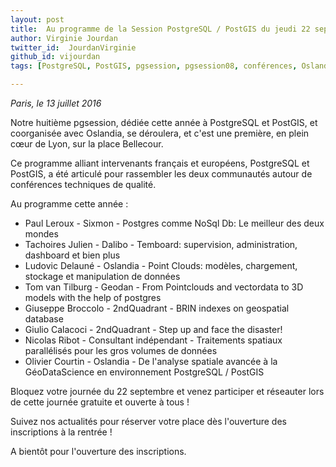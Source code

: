 ```yaml
---
layout: post
title:  Au programme de la Session PostgreSQL / PostGIS du jeudi 22 septembre ...
author: Virginie Jourdan
twitter_id:  JourdanVirginie   
github_id: vijourdan
tags: [PostgreSQL, PostGIS, pgsession, pgsession08, conférences, Oslandia, programme, Lyon]

---
```

*Paris, le 13 juillet 2016*

Notre huitième pgsession, dédiée cette année à PostgreSQL et PostGIS, et coorganisée avec Oslandia, se déroulera, et c'est une première, en plein cœur de Lyon, sur la place Bellecour.

Ce programme alliant intervenants français et européens, PostgreSQL et PostGIS, a été articulé pour rassembler les deux communautés autour de conférences techniques de qualité.

<!--MORE-->

Au programme cette année :
 
  * Paul Leroux - Sixmon - Postgres comme NoSql Db: Le meilleur des deux mondes
  * Tachoires Julien - Dalibo - Temboard: supervision, administration, dashboard et bien plus
  * Ludovic Delauné - Oslandia - Point Clouds: modèles, chargement, stockage et manipulation de données
  * Tom van Tilburg - Geodan - From Pointclouds and vectordata to 3D models with the help of postgres
  * Giuseppe Broccolo - 2ndQuadrant - BRIN indexes on geospatial database
  * Giulio Calacoci - 2ndQuadrant - Step up and face the disaster!
  * Nicolas Ribot - Consultant indépendant - Traitements spatiaux parallélisés pour les gros volumes de données
  * Olivier Courtin - Oslandia - De l'analyse spatiale avancée à la GéoDataScience en environnement PostgreSQL / PostGIS

Bloquez votre journée du 22 septembre et venez participer et réseauter lors de cette journée gratuite et ouverte à tous !

Suivez nos actualités pour réserver votre place dès l'ouverture des inscriptions à la rentrée !

A bientôt pour l'ouverture des inscriptions.
